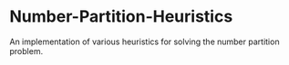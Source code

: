 # Number-Partition-Heuristics
An implementation of various heuristics for solving the number partition problem.
